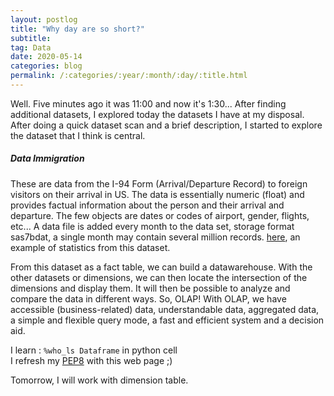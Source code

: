 ```yaml
---
layout: postlog
title: "Why day are so short?"
subtitle:
tag: Data
date: 2020-05-14
categories: blog
permalink: /:categories/:year/:month/:day/:title.html
---
```


Well. Five minutes ago it was 11:00 and now it's 1:30... 
After finding additional datasets, I explored today the datasets I have at my disposal. After doing a quick dataset scan and a brief description, I started to explore the dataset that I think is central.   
##### Data Immigration    
These are data from the I-94 Form (Arrival/Departure Record) to foreign visitors on their arrival in US.
The data is essentially numeric (float) and provides factual information about the person and their arrival and departure. The few objects are dates or codes of airport, gender, flights, etc... 
A data file is added every month to the data set, storage format sas7bdat, a single month may contain several million records. 
[here](https://travel.trade.gov/view/m-2019-O-001/index.html), an example of statistics from this dataset.  

From this dataset as a fact table, we can build a datawarehouse. With the other datasets or dimensions, we can then locate the intersection of the dimensions and display them. It will then be possible to analyze and compare the data in different ways. So, OLAP!
With OLAP, we have accessible (business-related) data, understandable data, aggregated data, a simple and flexible query mode, a fast and efficient system and a decision aid.

I learn : `%who_ls Dataframe` in python cell   
I refresh my [PEP8](https://www.python.org/dev/peps/pep-0008/) with this web page ;)    

Tomorrow, I will work with dimension table.    

